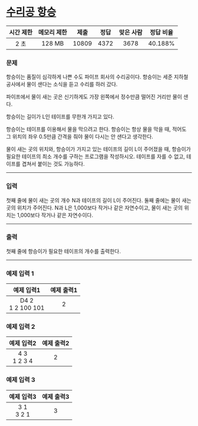 # [수리공 항승](https://www.acmicpc.net/problem/1449)

<div align = center>

|  시간 제한  | 메모리 제한 |  제출  |  정답  | 맞은 사람 | 정답 비율 |
| :-------: | :------: | :----: | :----: | :-------: | :-------: |
|    2 초   |   128 MB  | 10809 | 4372 |  3678   |  40.188%  |

</div>

### 문제

항승이는 품질이 심각하게 나쁜 수도 파이프 회사의 수리공이다. 항승이는 세준 지하철 공사에서 물이 샌다는 소식을 듣고 수리를 하러 갔다.

파이프에서 물이 새는 곳은 신기하게도 가장 왼쪽에서 정수만큼 떨어진 거리만 물이 샌다.

항승이는 길이가 L인 테이프를 무한개 가지고 있다.

항승이는 테이프를 이용해서 물을 막으려고 한다. 항승이는 항상 물을 막을 때, 적어도 그 위치의 좌우 0.5만큼 간격을 줘야 물이 다시는 안 샌다고 생각한다.

물이 새는 곳의 위치와, 항승이가 가지고 있는 테이프의 길이 L이 주어졌을 때, 항승이가 필요한 테이프의 최소 개수를 구하는 프로그램을 작성하시오. 테이프를 자를 수 없고, 테이프를 겹쳐서 붙이는 것도 가능하다.

---

### 입력

첫째 줄에 물이 새는 곳의 개수 N과 테이프의 길이 L이 주어진다. 둘째 줄에는 물이 새는 곳의 위치가 주어진다. N과 L은 1,000보다 작거나 같은 자연수이고, 물이 새는 곳의 위치는 1,000보다 작거나 같은 자연수이다.

---

### 출력

첫째 줄에 항승이가 필요한 테이프의 개수를 출력한다.

---

### 예제 입력 1

| 예제 입력1 | 예제 출력1 |
| :--------: | :--------: |
| D4 2<br/>1 2 100 101 | 2 |

### 예제 입력 2

| 예제 입력2 | 예제 출력2 |
| :--------: | :--------: |
| 4 3<br/>1 2 3 4 | 2 |

### 예제 입력 3

| 예제 입력3 | 예제 출력3 |
| :--------: | :--------: |
| 3 1<br/>3 2 1 | 3 |